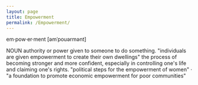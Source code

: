 ```yaml
---
layout: page
title: Empowerment
permalink: /Empowerment/
---
```



em·pow·er·ment
[əmˈpouərmənt]

NOUN
authority or power given to someone to do something.
"individuals are given empowerment to create their own dwellings"
the process of becoming stronger and more confident, especially in controlling one's life and claiming one's rights.
"political steps for the empowerment of women" · "a foundation to promote economic empowerment for poor communities"

